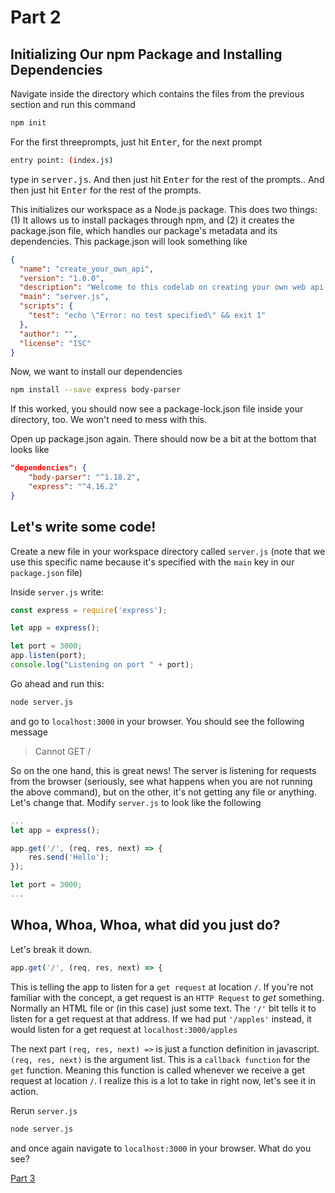 # Part 2

## Initializing Our npm Package and Installing Dependencies
Navigate inside the directory which contains the files from the previous section and run this command
```bash
npm init
```
For the first threeprompts, just hit <kbd>Enter</kbd>, for the next prompt
```bash
entry point: (index.js)
```
type in <kbd>server.js</kbd>. And then just hit <kbd>Enter</kbd> for the rest of the prompts.. And then just hit <kbd>Enter</kbd> for the rest of the prompts.

This initializes our workspace as a Node.js package. This does two things: (1) It allows us to install packages through npm, and (2) it creates the package.json file, which handles our package's metadata and its dependencies. This package.json will look something like
```json
{
  "name": "create_your_own_api",
  "version": "1.0.0",
  "description": "Welcome to this codelab on creating your own web api! Before getting started, let's make sure you have some things installed. \t* [node.js](nodejs.org/en/download)",
  "main": "server.js",
  "scripts": {
    "test": "echo \"Error: no test specified\" && exit 1"
  },
  "author": "",
  "license": "ISC"
}
```

Now, we want to install our dependencies
```bash
npm install --save express body-parser
```
If this worked, you should now see a package-lock.json file inside your directory, too. We won't need to mess with this.

Open up package.json again. There should now be a bit at the bottom that looks like
```json
"dependencies": {
    "body-parser": "^1.18.2",
    "express": "^4.16.2"
}
```

## Let's write some code!
Create a new file in your workspace directory called `server.js` (note that we use this specific name because it's specified with the `main` key in our `package.json` file)

Inside `server.js` write:
```javascript
const express = require('express');

let app = express();

let port = 3000;
app.listen(port);
console.log("Listening on port " + port);
```
Go ahead and run this:
```bash
node server.js
```
and go to `localhost:3000` in your browser. You should see the following message
> Cannot GET /

So on the one hand, this is great news! The server is listening for requests from the browser (seriously, see what happens when you are not running the above command), but on the other, it's not getting any file or anything. Let's change that. Modify `server.js` to look like the following
```javascript
...
let app = express();

app.get('/', (req, res, next) => {
	res.send('Hello');
});

let port = 3000;
...

```

## Whoa, Whoa, Whoa, what did you just do?
Let's break it down.

```javascript
app.get('/', (req, res, next) => {
```

This is telling the app to listen for a `get request` at location `/`. If you're not familiar with the concept, a get request is an `HTTP Request` to _get_ something. Normally an HTML file or (in this case) just some text. The ```'/'``` bit tells it to listen for a get request at that address. If we had put ```'/apples'``` instead, it would listen for a get request at `localhost:3000/apples`

The next part ```(req, res, next) =>``` is just a function definition in javascript. ```(req, res, next)``` is the argument list. This is a `callback function` for the `get` function. Meaning this function is called whenever we receive a get request at location `/`. I realize this is a lot to take in right now, let's see it in action.

Rerun `server.js`
```bash
node server.js
```

and once again navigate to `localhost:3000` in your browser. What do you see?

[Part 3]()
